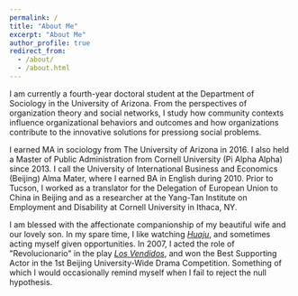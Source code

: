 ```yaml
---
permalink: /
title: "About Me"
excerpt: "About Me"
author_profile: true
redirect_from: 
  - /about/
  - /about.html
---
```


I am currently a fourth-year doctoral student at the Department of Sociology in the University of Arizona. From the perspectives of organization theory and social networks, I study how community contexts influence organizational behaviors and outcomes and how organizations contribute to the innovative solutions for pressiong social problems.

I earned MA in sociology from The University of Arizona in 2016. I also held a Master of Public Administration from Cornell University (Pi Alpha Alpha) since 2013. I call the University of International Business and Economics (Beijing) Alma Mater, where I earned BA in English during 2010. Prior to Tucson, I worked as a translator for the Delegation of European Union to China in Beijing and as a researcher at the Yang-Tan Institute on Employment and Disability at Cornell University in Ithaca, NY.

I am blessed with the affectionate companionship of my beautiful wife and our lovely son. In my spare time, I like watching [*Huaju*](https://www.britannica.com/art/huaju), and sometimes acting myself given opportunities. In 2007, I acted the role of "Revolucionario" in the play [*Los Vendidos*](https://en.wikipedia.org/wiki/Los_Vendidos), and won the Best Supporting Actor in the 1st Beijing University-Wide Drama Competition. Something of which I would occasionally remind myself when I fail to reject the null hypothesis.
